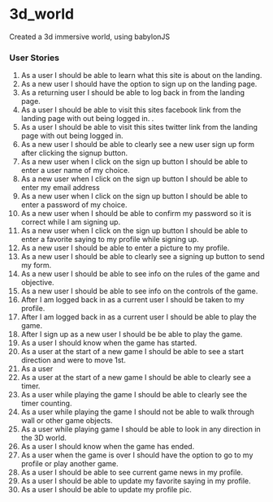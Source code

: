 # 3d_world
Created a 3d immersive world, using babylonJS

### User Stories
1. As a user I should be able to learn what this site is about on the landing.
1. As a new user I should have the option to sign up on the landing page.
1. As a returning user I should be able to log back in from the landing page.
1. As a user I should be able to visit this sites facebook link from the landing page with out being logged in. .
1. As a user I should be able to visit this sites twitter link from the landing page with out being logged in.
1. As a new user I should be able to clearly see a new user sign up form after clicking the signup button.
1. As a new user when I click on the sign up button I should be able to enter a user name of my choice.
1. As a new user when I click on the sign up button I should be able to enter my email address
1. As a new user when I click on the sign up button I should be able to enter a password of my choice.
1. As a new user when I should be able to confirm my password so it is correct while I am signing up.
1. As a new user when I click on the sign up button I should be able to enter a favorite saying to my profile while signing up.
1. As a new user I should be able to enter a picture to my profile.
1. As a new user I should be able to clearly see a signing up button to send my form.
1. As a new user I should be able to see info on the rules of the game and objective.
1. As a new user I should be able to see info on the controls of the game.
1. After I am logged back in as a current user I should be taken to my profile.
1. After I am logged back in as a current user I should be able to play the game.    
1. After I sign up as a new user I should be be able to play the game.  
1. As a user I should know when the game has started.
1. As a user at the start of a new game I should be able to see a start direction and were to move 1st.
1. As a user
1. As a user at the start of a new game I should be able to clearly see a timer.
1. As a user while playing the game I should be able to clearly see the timer counting.
1. As a user while playing the game I should not be able to walk through wall or other game objects.
1. As a user while playing game I should be able to look in any direction in the 3D world.
1. As a user I should know when the game has ended.
1. As a user when the game is over I should have the option to go to my profile or play another game.
1. As a user I should be able to see current game news in my profile.
1. As a user I should be able to update my favorite saying in my profile.
1. As a user I should be able to update my profile pic.
